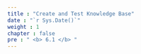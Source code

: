 ```yaml
---
title : "Create and Test Knowledge Base"
date : "`r Sys.Date()`"
weight : 1
chapter : false
pre : " <b> 6.1 </b> "
---
```

